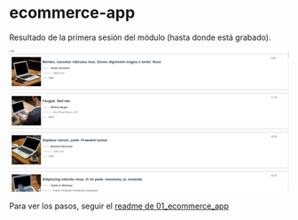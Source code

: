 # ecommerce-app

Resultado de la primera sesión del módulo (hasta donde está grabado).

<img src="./screenshot.png" width="800">

Para ver los pasos, seguir el [readme de 01_ecommerce_app](../01_ecommerce_app/README.md)
